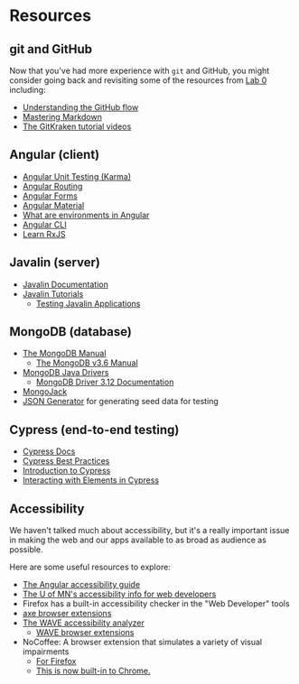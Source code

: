 # Resources <!-- omit in toc -->

## git and GitHub

Now that you've had more experience with `git` and
GitHub, you might consider going back and
revisiting some of the resources
from [Lab 0](https://github.com/UMM-CSci-3601/intro-to-git) including:

- [Understanding the GitHub flow](https://guides.github.com/introduction/flow/)
- [Mastering Markdown](https://guides.github.com/features/mastering-markdown/)
- [The GitKraken tutorial videos](https://www.gitkraken.com/learn-git)

## Angular (client)

- [Angular Unit Testing (Karma)](https://angular.io/guide/testing)
- [Angular Routing](https://angular.io/guide/router)
- [Angular Forms](https://angular.io/guide/forms-overview)
- [Angular Material](https://material.angular.io/)
- [What are environments in Angular](https://angular.io/guide/build)
- [Angular CLI](https://angular.io/cli)
- [Learn RxJS](https://www.learnrxjs.io/)

## Javalin (server)

- [Javalin Documentation](https://javalin.io/documentation)
- [Javalin Tutorials](https://javalin.io/tutorials/)
  - [Testing Javalin Applications](https://javalin.io/tutorials/testing)

## MongoDB (database)

- [The MongoDB Manual](https://docs.mongodb.com/manual/)
  - [The MongoDB v3.6 Manual](https://docs.mongodb.com/v3.6/)
- [MongoDB Java Drivers](https://mongodb.github.io/mongo-java-driver/)
  - [MongoDB Driver 3.12 Documentation](https://mongodb.github.io/mongo-java-driver/3.12/driver/)
- [MongoJack](https://mongojack.org/)
- [JSON Generator](https://next.json-generator.com/) for generating
  seed data for testing

## Cypress (end-to-end testing)

- [Cypress Docs](https://docs.cypress.io/)
- [Cypress Best Practices](https://docs.cypress.io/guides/references/best-practices.html)
- [Introduction to Cypress](https://docs.cypress.io/guides/core-concepts/introduction-to-cypress.html)
- [Interacting with Elements in Cypress](https://docs.cypress.io/guides/core-concepts/interacting-with-elements.html)

## Accessibility

We haven't talked much about accessibility, but it's
a really important issue in making the web and our apps
available to as broad as audience as possible.

Here are some useful resources to explore:

- [The Angular accessibility guide](https://angular.io/guide/accessibility)
- [The U of MN's accessibility info for web developers](https://accessibility.umn.edu/core-skills-web-developers)
- Firefox has a built-in accessibility checker in the
  "Web Developer" tools
- [axe browser extensions](https://www.deque.com/axe/browser-extensions/)
- [The WAVE accessibility analyzer](https://wave.webaim.org/)
  - [WAVE browser extensions](https://wave.webaim.org/extension/)
- NoCoffee: A browser extension that simulates a variety of visual impairments
  - [For Firefox](https://addons.mozilla.org/en-US/firefox/addon/nocoffee/)
  - [This is now built-in to Chrome.](https://developer.chrome.com/blog/new-in-devtools-83/#vision-deficiencies)
